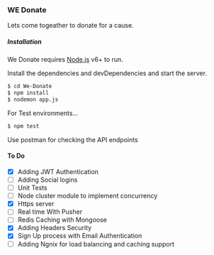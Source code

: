 ### WE Donate
Lets come togeather to donate for a cause. 


##### Installation

We Donate requires [Node.js](https://nodejs.org/) v6+ to run.

Install the dependencies and devDependencies and start the server.

```sh
$ cd We-Donate
$ npm install 
$ nodemon app.js
```


For Test environments...

```sh
$ npm test 
```


Use postman for checking the API endpoints 

#### To Do
- [x] Adding JWT Authentication 
- [ ]  Adding Social logins  
- [ ]  Unit Tests 
- [ ]  Node cluster module to implement concurrency 
- [x]  Https server 
- [ ]  Real time With Pusher  
- [ ]  Redis Caching with Mongoose 
- [x]  Adding Headers Security 
- [x] Sign Up process with Email Authentication
- [ ] Adding Ngnix for load balancing and caching support
